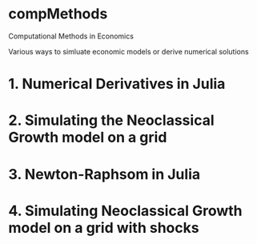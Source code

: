 # compMethods

Computational Methods in Economics

Various ways to simluate economic models or derive numerical solutions

# 1. Numerical Derivatives in Julia

# 2. Simulating the Neoclassical Growth model on a grid

# 3. Newton-Raphsom in Julia

# 4. Simulating Neoclassical Growth model on a grid with shocks

